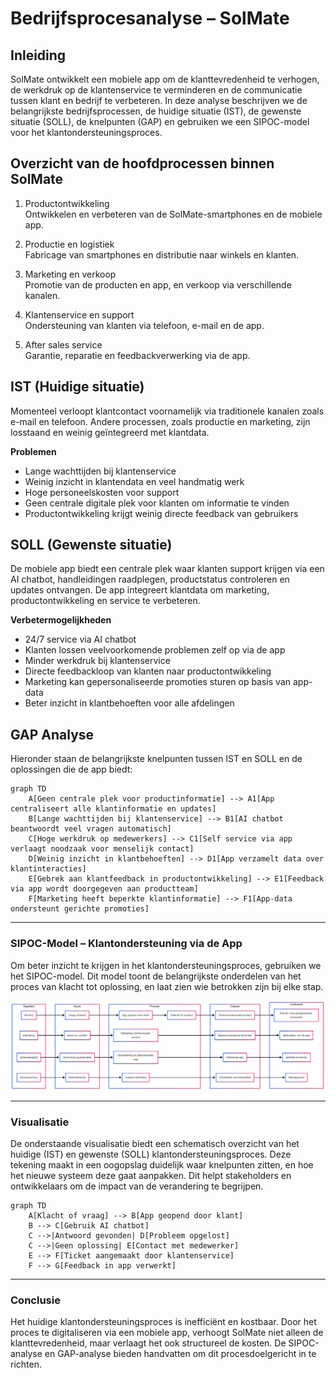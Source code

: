 # Bedrijfsprocesanalyse – SolMate

## Inleiding

SolMate ontwikkelt een mobiele app om de klanttevredenheid te verhogen, de werkdruk op de klantenservice te verminderen en de communicatie tussen klant en bedrijf te verbeteren. In deze analyse beschrijven we de belangrijkste bedrijfsprocessen, de huidige situatie (IST), de gewenste situatie (SOLL), de knelpunten (GAP) en gebruiken we een SIPOC-model voor het klantondersteuningsproces.

## Overzicht van de hoofdprocessen binnen SolMate

1. Productontwikkeling  
   Ontwikkelen en verbeteren van de SolMate-smartphones en de mobiele app.

2. Productie en logistiek  
   Fabricage van smartphones en distributie naar winkels en klanten.

3. Marketing en verkoop  
   Promotie van de producten en app, en verkoop via verschillende kanalen.

4. Klantenservice en support  
   Ondersteuning van klanten via telefoon, e-mail en de app.

5. After sales service  
   Garantie, reparatie en feedbackverwerking via de app.

## IST (Huidige situatie)

Momenteel verloopt klantcontact voornamelijk via traditionele kanalen zoals e-mail en telefoon. Andere processen, zoals productie en marketing, zijn losstaand en weinig geïntegreerd met klantdata.

**Problemen**

- Lange wachttijden bij klantenservice  
- Weinig inzicht in klantendata en veel handmatig werk  
- Hoge personeelskosten voor support  
- Geen centrale digitale plek voor klanten om informatie te vinden  
- Productontwikkeling krijgt weinig directe feedback van gebruikers

## SOLL (Gewenste situatie)

De mobiele app biedt een centrale plek waar klanten support krijgen via een AI chatbot, handleidingen raadplegen, productstatus controleren en updates ontvangen. De app integreert klantdata om marketing, productontwikkeling en service te verbeteren.

**Verbetermogelijkheden**

- 24/7 service via AI chatbot  
- Klanten lossen veelvoorkomende problemen zelf op via de app  
- Minder werkdruk bij klantenservice  
- Directe feedbackloop van klanten naar productontwikkeling  
- Marketing kan gepersonaliseerde promoties sturen op basis van app-data  
- Beter inzicht in klantbehoeften voor alle afdelingen

## GAP Analyse

Hieronder staan de belangrijkste knelpunten tussen IST en SOLL en de oplossingen die de app biedt:

```mermaid
graph TD
    A[Geen centrale plek voor productinformatie] --> A1[App centraliseert alle klantinformatie en updates]
    B[Lange wachttijden bij klantenservice] --> B1[AI chatbot beantwoordt veel vragen automatisch]
    C[Hoge werkdruk op medewerkers] --> C1[Self service via app verlaagt noodzaak voor menselijk contact]
    D[Weinig inzicht in klantbehoeften] --> D1[App verzamelt data over klantinteracties]
    E[Gebrek aan klantfeedback in productontwikkeling] --> E1[Feedback via app wordt doorgegeven aan productteam]
    F[Marketing heeft beperkte klantinformatie] --> F1[App-data ondersteunt gerichte promoties]
```

---


### SIPOC-Model – Klantondersteuning via de App

Om beter inzicht te krijgen in het klantondersteuningsproces, gebruiken we het SIPOC-model. Dit model toont de belangrijkste onderdelen van het proces van klacht tot oplossing, en laat zien wie betrokken zijn bij elke stap.

![SIPOC Diagram](SIPOC_diagram.png)


---

### Visualisatie
De onderstaande visualisatie biedt een schematisch overzicht van het huidige (IST) en gewenste (SOLL) klantondersteuningsproces. Deze tekening maakt in een oogopslag duidelijk waar knelpunten zitten, en hoe het nieuwe systeem deze gaat aanpakken. Dit helpt stakeholders en ontwikkelaars om de impact van de verandering te begrijpen.

```mermaid
graph TD
    A[Klacht of vraag] --> B[App geopend door klant]
    B --> C[Gebruik AI chatbot]
    C -->|Antwoord gevonden| D[Probleem opgelost]
    C -->|Geen oplossing| E[Contact met medewerker]
    E --> F[Ticket aangemaakt door klantenservice]
    F --> G[Feedback in app verwerkt]
```

---

### Conclusie

Het huidige klantondersteuningsproces is inefficiënt en kostbaar. Door het proces te digitaliseren via een mobiele app, verhoogt SolMate niet alleen de klanttevredenheid, maar verlaagt het ook structureel de kosten. De SIPOC-analyse en GAP-analyse bieden handvatten om dit procesdoelgericht in te richten.

